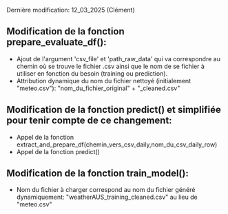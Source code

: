 Dernière modification: 12_03_2025 (Clément)

## Modification de la fonction prepare_evaluate_df():
 - Ajout de l'argument 'csv_file' et 'path_raw_data' qui va correspondre au chemin où se trouve
   le fichier .csv ainsi que le nom de se fichier à utiliser en fonction du besoin (training ou prediction).
 - Attribution dynamique du nom du fichier nettoyé (initialement "meteo.csv"): "nom_du_fichier_original" + "_cleaned.csv"

## Modification de la fonction predict() et simplifiée pour tenir compte de ce changement:
 - Appel de la fonction extract_and_prepare_df(chemin_vers_csv_daily,nom_du_csv_daily_row)
 - Appel de la fonction predict()

## Modification de la fonction train_model():

 - Nom du fichier à charger correspond au nom du fichier généré dynamiquement: "weatherAUS_training_cleaned.csv"
   au lieu de "meteo.csv"



